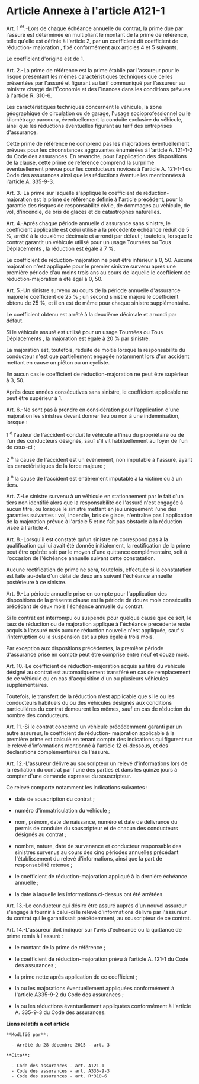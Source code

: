 # Article Annexe à l'article A121-1

Art. 1 
  <sup>er</sup>.-Lors de chaque échéance annuelle du contrat, la prime due par l'assuré est déterminée en multipliant le
montant de la prime de référence, telle qu'elle est définie à l'article 2, par un coefficient dit coefficient de réduction-
majoration , fixé conformément aux articles 4 et 5 suivants. 

Le coefficient d'origine est de 1. 

Art. 2.-La prime de référence est la prime établie par l'assureur pour le risque présentant les mêmes caractéristiques
techniques que celles présentées par l'assuré et figurant au tarif communiqué par l'assureur au ministre chargé de l'Économie
et des Finances dans les conditions prévues à l'article R. 310-6. 

Les caractéristiques techniques concernent le véhicule, la zone géographique de circulation ou de garage, l'usage
socioprofessionnel ou le kilométrage parcouru, éventuellement la conduite exclusive du véhicule, ainsi que les réductions
éventuelles figurant au tarif des entreprises d'assurance. 

Cette prime de référence ne comprend pas les majorations éventuellement prévues pour les circonstances aggravantes énumérées
à l'article A. 121-1-2 du Code des assurances. En revanche, pour l'application des dispositions de la clause, cette prime de
référence comprend la surprime éventuellement prévue pour les conducteurs novices à l'article A. 121-1-1 du Code des
assurances ainsi que les réductions éventuelles mentionnées à l'article A. 335-9-3. 

Art. 3.-La prime sur laquelle s'applique le coefficient de réduction-majoration est la prime de référence définie à l'article
précédent, pour la garantie des risques de responsabilité civile, de dommages au véhicule, de vol, d'incendie, de bris de
glaces et de catastrophes naturelles. 

Art. 4.-Après chaque période annuelle d'assurance sans sinistre, le coefficient applicable est celui utilisé à la précédente
échéance réduit de 5 %, arrêté à la deuxième décimale et arrondi par défaut ; toutefois, lorsque le contrat garantit un
véhicule utilisé pour un usage Tournées  ou Tous Déplacements , la réduction est égale à 7 %. 

Le coefficient de réduction-majoration ne peut être inférieur à 0, 50. Aucune majoration n'est appliquée pour le premier
sinistre survenu après une première période d'au moins trois ans au cours de laquelle le coefficient de réduction-majoration
a été égal à 0, 50. 

Art. 5.-Un sinistre survenu au cours de la période annuelle d'assurance majore le coefficient de 25 % ; un second sinistre
majore le coefficient obtenu de 25 %, et il en est de même pour chaque sinistre supplémentaire. 

Le coefficient obtenu est arrêté à la deuxième décimale et arrondi par défaut. 

Si le véhicule assuré est utilisé pour un usage Tournées  ou Tous Déplacements , la majoration est égale à 20 % par
sinistre. 

La majoration est, toutefois, réduite de moitié lorsque la responsabilité du conducteur n'est que partiellement engagée
notamment lors d'un accident mettant en cause un piéton ou un cycliste. 

En aucun cas le coefficient de réduction-majoration ne peut être supérieur à 3, 50. 

Après deux années consécutives sans sinistre, le coefficient applicable ne peut être supérieur à 1. 

Art. 6.-Ne sont pas à prendre en considération pour l'application d'une majoration les sinistres devant donner lieu ou non à
une indemnisation, lorsque : 

1 
  <sup>o </sup>l'auteur de l'accident conduit le véhicule à l'insu du propriétaire ou de l'un des conducteurs désignés, sauf
s'il vit habituellement au foyer de l'un de ceux-ci ; 

2 
  <sup>o </sup>la cause de l'accident est un événement, non imputable à l'assuré, ayant les caractéristiques de la force
majeure ; 

3 
  <sup>o </sup>la cause de l'accident est entièrement imputable à la victime ou à un tiers. 

Art. 7.-Le sinistre survenu à un véhicule en stationnement par le fait d'un tiers non identifié alors que la responsabilité
de l'assuré n'est engagée à aucun titre, ou lorsque le sinistre mettant en jeu uniquement l'une des garanties suivantes :
vol, incendie, bris de glace, n'entraîne pas l'application de la majoration prévue à l'article 5 et ne fait pas obstacle à la
réduction visée à l'article 4. 

Art. 8.-Lorsqu'il est constaté qu'un sinistre ne correspond pas à la qualification qui lui avait été donnée initialement, la
rectification de la prime peut être opérée soit par le moyen d'une quittance complémentaire, soit à l'occasion de l'échéance
annuelle suivant cette constatation. 

Aucune rectification de prime ne sera, toutefois, effectuée si la constatation est faite au-delà d'un délai de deux ans
suivant l'échéance annuelle postérieure à ce sinistre. 

Art. 9.-La période annuelle prise en compte pour l'application des dispositions de la présente clause est la période de douze
mois consécutifs précédant de deux mois l'échéance annuelle du contrat. 

Si le contrat est interrompu ou suspendu pour quelque cause que ce soit, le taux de réduction ou de majoration appliqué à
l'échéance précédente reste acquis à l'assuré mais aucune réduction nouvelle n'est appliquée, sauf si l'interruption ou la
suspension est au plus égale à trois mois. 

Par exception aux dispositions précédentes, la première période d'assurance prise en compte peut être comprise entre neuf et
douze mois. 

Art. 10.-Le coefficient de réduction-majoration acquis au titre du véhicule désigné au contrat est automatiquement transféré
en cas de remplacement de ce véhicule ou en cas d'acquisition d'un ou plusieurs véhicules supplémentaires. 

Toutefois, le transfert de la réduction n'est applicable que si le ou les conducteurs habituels du ou des véhicules désignés
aux conditions particulières du contrat demeurent les mêmes, sauf en cas de réduction du nombre des conducteurs. 

Art. 11.-Si le contrat concerne un véhicule précédemment garanti par un autre assureur, le coefficient de réduction-
majoration applicable à la première prime est calculé en tenant compte des indications qui figurent sur le relevé
d'informations mentionné à l'article 12 ci-dessous, et des déclarations complémentaires de l'assuré. 

Art. 12.-L'assureur délivre au souscripteur un relevé d'informations lors de la résiliation du contrat par l'une des parties
et dans les quinze jours à compter d'une demande expresse du souscripteur. 

Ce relevé comporte notamment  les indications suivantes :

- date de souscription du contrat ;

- numéro d'immatriculation du véhicule ;

- nom, prénom, date de naissance, numéro et date de délivrance du permis de conduire du souscripteur et de chacun des
conducteurs désignés au contrat ;

- nombre, nature, date de survenance et conducteur responsable des sinistres survenus au cours des cinq périodes annuelles
précédant l'établissement du relevé d'informations, ainsi que la part de responsabilité retenue ;

- le coefficient de réduction-majoration appliqué à la dernière échéance annuelle ;

- la date à laquelle les informations ci-dessus ont été arrêtées. 

Art. 13.-Le conducteur qui désire être assuré auprès d'un nouvel assureur s'engage à fournir à celui-ci le relevé
d'informations délivré par l'assureur du contrat qui le garantissait précédemment, au souscripteur de ce contrat. 

Art. 14.-L'assureur doit indiquer sur l'avis d'échéance ou la quittance de prime remis à l'assuré :

- le montant de la prime de référence ;

- le coefficient de réduction-majoration prévu à l'article A. 121-1 du Code des assurances ;

- la prime nette après application de ce coefficient ;

- la ou les majorations éventuellement appliquées conformément à l'article A335-9-2 du Code des assurances ;

- la ou les réductions éventuellement appliquées conformément à l'article A. 335-9-3 du Code des assurances.

**Liens relatifs à cet article**

	**Modifié par**:

	  - Arrêté du 28 décembre 2015 - art. 3

	**Cite**:

	  - Code des assurances - art. A121-1
	  - Code des assurances - art. A335-9-3
	  - Code des assurances - art. R*310-6
